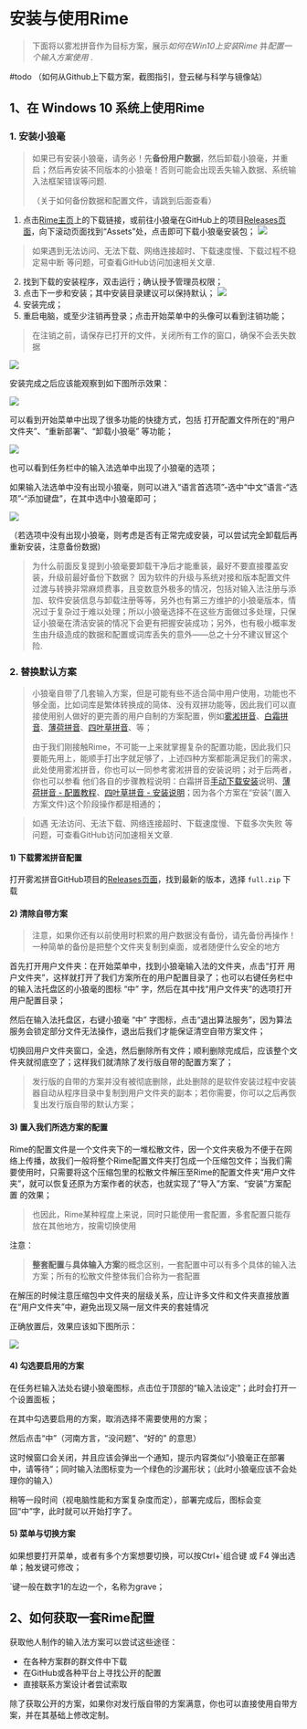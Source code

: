 # 安装与使用Rime



> 下面将以雾凇拼音作为目标方案，展示*如何在Win10上安装Rime* 并*配置一个输入方案使用* .



#todo （如何从Github上下载方案，截图指引，登云梯与科学与镜像站）



## 1、在 Windows 10 系统上使用Rime

### 1. 安装小狼毫

> 如果已有安装小狼毫，请务必！先**备份用户数据**，然后卸载小狼毫，并重启；然后再安装不同版本的小狼毫！否则可能会出现丢失输入数据、系统输入法框架错误等问题.
>
> （关于如何备份数据和配置文件，请跳到后面查看）



1. 点击[Rime主页](https://rime.im/)上的下载链接，或前往小狼毫在GitHub上的项目[Releases页面](https://github.com/rime/weasel/releases/latest)，向下滚动页面找到“Assets”处，点击即可下载小狼毫安装包；
    ![](./attachments/01-02_安装与使用Rime_下载页面图示.png)

  > 如果遇到无法访问、无法下载、网络连接超时、下载速度慢、下载过程不稳定易中断 等问题，可查看GitHub访问加速相关文章.

2. 找到下载的安装程序，双击运行；确认授予管理员权限；
3. 点击下一步和安装；其中安装目录建议可以保持默认；
    ![](attachments/01-02_安装与使用Rime_安装小狼毫.png)
4. 安装完成；
5. 重启电脑，或至少注销再登录；点击开始菜单中的头像可以看到注销功能；

  > 在注销之前，请保存已打开的文件，关闭所有工作的窗口，确保不会丢失数据

![](attachments/01-02_安装与使用Rime_安装完成后建议注销重登录.png)

安装完成之后应该能观察到如下图所示效果：

![](attachments/01-02_安装与使用Rime_安装完成后开始菜单效果.png)

可以看到开始菜单中出现了很多功能的快捷方式，包括 打开配置文件所在的“用户文件夹”、“重新部署”、“卸载小狼毫” 等功能；

![](./attachments/01-02_安装与使用Rime_安装完成后输入法框效果.png)

也可以看到任务栏中的输入法选单中出现了小狼毫的选项；

如果输入法选单中没有出现小狼毫，则可以进入“语言首选项”-选中“中文”语言-“选项”-“添加键盘”，在其中选中小狼毫即可；

![](attachments/01-02_安装与使用Rime_手动添加键盘.png)

（若选项中没有出现小狼毫，则考虑是否有正常完成安装，可以尝试完全卸载后再重新安装，注意备份数据)

> 为什么前面反复提到小狼毫要卸载干净后才能重装，最好不要直接覆盖安装，升级前最好备份下数据？
> 因为软件的升级与系统对接和版本配置文件过渡与转换非常麻烦费事，且变数意外极多的情况，包括对输入法注册与添加、软件安装信息与卸载注册等等，另外也有第三方维护的小狼毫版本，情况过于复杂过于难以处理；所以小狼毫选择不在这些方面做过多处理，只保证小狼毫在清洁安装的情况下会更有把握安装成功；另外，也有极小概率发生由升级造成的数据和配置或词库丢失的意外——总之十分不建议冒这个险.



### 2. 替换默认方案



> 小狼毫自带了几套输入方案，但是可能有些不适合简中用户使用，功能也不够全面，比如词库是繁体转换成的简体、没有双拼功能等，因此我们可以直接使用别人做好的更完善的用户自制的方案配置，例如[雾淞拼音](https://dvel.me/posts/rime-ice/)、[白霜拼音](https://github.com/gaboolic/rime-frost)、[薄荷拼音](https://www.mintimate.cc/zh/)、[四叶草拼音](https://www.fkxxyz.com/d/cloverpinyin/)、等；
>
> 由于我们刚接触Rime，不可能一上来就掌握复杂的配置功能，因此我们只要能先用上，能顺手打出字就足够了，上述四种方案都能满足我们的需求，此处使用雾淞拼音，你也可以一同参考雾淞拼音的安装说明；对于后两者，你也可以参看 他们各自的步骤教程说明：白霜拼音[手动下载安装](https://github.com/gaboolic/rime-frost?tab=readme-ov-file#%E6%89%8B%E5%8A%A8%E4%B8%8B%E8%BD%BD%E5%AE%89%E8%A3%85)说明、[薄荷拼音 - 配置教程](https://www.mintimate.cc/zh/guide/)、[四叶草拼音 - 安装说明](https://github.com/fkxxyz/rime-cloverpinyin/wiki)；因为各个方案在“安装”(置入方案文件)这个阶段操作都是相通的；



> 如遇 无法访问、无法下载、网络连接超时、下载速度慢、下载多次失败 等问题，可查看GitHub访问加速相关文章.



#### 1) 下载雾淞拼音配置

打开雾淞拼音GitHub项目的[Releases页面](https://github.com/iDvel/rime-ice/releases)，找到最新的版本，选择 `full.zip` 下载

#### 2) 清除自带方案

> 注意，如果你还有以前使用时积累的用户数据没有备份，请先备份再操作！一种简单的备份是把整个文件夹复制到桌面，或者随便什么安全的地方

首先打开用户文件夹：在开始菜单中，找到小狼毫输入法的文件夹，点击“打开 用户文件夹”，这样就打开了我们方案所在的用户配置目录了；也可以右键任务栏中的输入法托盘区的小狼毫的图标 “中” 字，然后在其中找“用户文件夹”的选项打开用户配置目录；

然后在输入法托盘区，右键小狼毫 “中” 字图标，点击“退出算法服务”，因为算法服务会锁定部分文件无法操作，退出后我们才能保证清空自带方案文件；

切换回用户文件夹窗口，全选，然后删除所有文件；顺利删除完成后，应该整个文件夹就彻底空了；这样我们就清除了发行版自带的配置方案了；

> 发行版的自带的方案并没有被彻底删除，此处删除的是软件安装过程中安装器自动从程序目录中复制到用户文件夹的副本；若你需要，你可以之后再恢复出发行版自带的默认方案；

#### 3) 置入我们所选方案的配置

Rime的配置文件是一个文件夹下的一堆松散文件，因一个文件夹极为不便于在网络上传播，故我们一般将整个Rime配置文件夹打包成一个压缩包文件；当我们需要使用时，只需要将这个压缩包里的松散文件解压至Rime的配置文件夹“用户文件夹”，就可以恢复还原为方案作者的状态，也就实现了“导入”方案、“安装”方案配置 的效果；

> 也因此，Rime某种程度上来说，同时只能使用一套配置，多套配置只能存放在其他地方，按需切换使用

注意：

> **整套配置**与**具体输入方案**的概念区别，一套配置中可以有多个具体的输入法方案；所有的松散文件整体我们合称为一套配置

在解压的时候注意压缩包中文件夹的层级关系，应让许多文件和文件夹直接放置在“用户文件夹”中，避免出现又隔一层文件夹的套娃情况

正确放置后，效果应该如下图所示：

![](attachments/01-02_安装与使用Rime_解压并置入雾淞拼音的整套配置.png)

#### 4) 勾选要启用的方案

在任务栏输入法处右键小狼毫图标，点击位于顶部的“输入法设定”；此时会打开一个设置面板；

在其中勾选要启用的方案，取消选择不需要使用的方案；

然后点击“中”（河南方言，“没问题”、“好的” 的意思）

这时候窗口会关闭，并且应该会弹出一个通知，提示内容类似“小狼毫正在部署中，请等待”；同时输入法图标变为一个绿色的沙漏形状；（此时小狼毫应该不会处理你的输入）

稍等一段时间（视电脑性能和方案复杂度而定），部署完成后，图标会变回“中”字，此时就可以开始打字了。

#### 5) 菜单与切换方案

如果想要打开菜单，或者有多个方案想要切换，可以按Ctrl+`组合键 或 F4 弹出选单；触发键可修改；

`键一般在数字1的左边一个，名称为grave；



## 2、如何获取一套Rime配置

获取他人制作的输入法方案可以尝试这些途径：

- 在各种方案群的群文件中下载
- 在GitHub或各种平台上寻找公开的配置
- 直接联系方案设计者尝试索取

除了获取公开的方案，如果你对发行版自带的方案满意，你也可以直接使用自带方案，并在其基础上修改定制。
